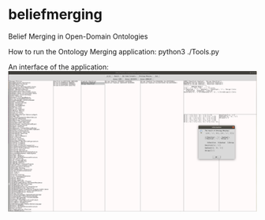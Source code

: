 # beliefmerging
Belief Merging in Open-Domain Ontologies

How to run the Ontology Merging application:
python3 ./Tools.py

An interface of the application:
![Test Image 1](Images/Application.png)
